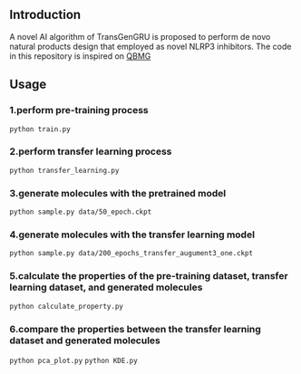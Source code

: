 ## Introduction
A novel AI algorithm of TransGenGRU is proposed to perform de novo natural products design that employed as novel NLRP3 inhibitors. The code in this repository is inspired on [QBMG](https://github.com/SYSU-RCDD/QBMG)
## Usage
### 1.perform pre-training process
`python train.py`
### 2.perform transfer learning process
`python transfer_learning.py`
### 3.generate molecules with the pretrained model
`python sample.py data/50_epoch.ckpt`
### 4.generate molecules with the transfer learning model
`python sample.py data/200_epochs_transfer_augument3_one.ckpt`
### 5.calculate the properties of the pre-training dataset, transfer learning dataset, and generated molecules
`python calculate_property.py`
### 6.compare the properties between the transfer learning dataset and generated molecules
`python pca_plot.py`
`python KDE.py`


